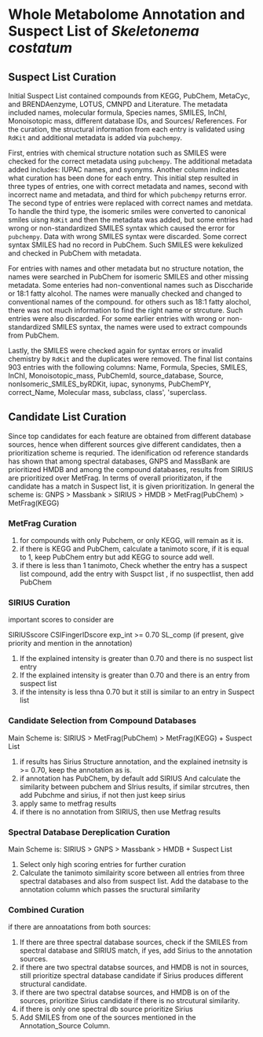 # Whole Metabolome Annotation and Suspect List of _Skeletonema costatum_

## Suspect List Curation
Initial Suspect List contained compounds from KEGG, PubChem, MetaCyc, and BRENDAenzyme, LOTUS, CMNPD and Literature. The metadata included names, molecular formula, Species names, SMILES, InChI, Monoisotopic mass, different database IDs, and Sources/ References. For the curation, the structural information from each entry is validated using ```RdKit``` and additional metadata is added via ```pubchempy```. 

First, entries with chemical structure notation such as SMILES were checked for the correct metadata using ```pubchempy```. The additional metadata added includes: IUPAC names, and syonyms. Another column indicates what curation has been done for each entry. This initial step resulted in three types of entries, one with correct metadata and names, second with incorrect name and metadata, and third for which ```pubchempy``` returns error. The second type of entries were replaced with correct names and metdata. To handle the third type, the isomeric smiles were converted to canonical smiles uisng ```RdKit``` and then the metadata was added, but some entries had wrong or non-standardized SMILES syntax which caused the error for ```pubchempy```. Data with wrong SMILES syntax were discarded. Some correct syntax SMILES had no record in PubChem. Such SMILES were kekulized and checked in PubChem with metadata.

For entries with names and other metadata but no structure notation, the names were searched in PubChem for isomeric SMILES and other missing metadata. Some enteries had non-conventional names such as Disccharide or 18:1 fatty alcohol. The names were manually checked and changed to conventional names of the compound. for others such as 18:1 fatty alochol, there was not much information to find the right name or strcuture. Such entries were also discarded. For some earlier entries with wrong or non-standardized SMILES syntax, the names were used to extract compounds from PubChem.

Lastly, the SMILES were checked again for syntax errors or invalid chemistry by ```RdKit``` and the duplicates were removed. The final list contains 903 entries with the following columns: Name, Formula, Species, SMILES, InChI, Monoisotopic_mass, PubChemId, source_database, Source, nonIsomeric_SMILES_byRDKit, iupac, synonyms, PubChemPY, correct_Name, Molecular mass, subclass, class', 'superclass.

## Candidate List Curation
Since top candidates for each feature are obtained from different database sources, hence when different sources give different candidates, then a prioritization scheme is requried. The idenification od reference standards has shown that among spectral databases, GNPS and MassBank are prioritized HMDB and among the compound databases, results from SIRIUS are prioritized over MetFrag. In terms of overall prioritizaton, if the candidate has a match in Suspect list, it is given prioritization. In general the scheme is: GNPS > Massbank > SIRIUS > HMDB > MetFrag(PubChem) > MetFrag(KEGG)

### MetFrag Curation
1. for compounds with only Pubchem, or only KEGG, will remain as it is.
2. if there is KEGG and PubChem, calculate a tanimoto score, if it is equal to 1, keep PubChem entry but add KEGG to source add well.
3. if there is less than 1 tanimoto, Check whether the entry has a suspect list compound, add the entry with Suspct list , if no suspectlist, then add PubChem

### SIRIUS Curation
important scores to consider are

SIRIUSscore
CSIFingerIDscore
exp_int >= 0.70
SL_comp (if present, give priority and mention in the annotation)

1. If the explained intensity is greater than 0.70 and there is no suspect list entry
2. If the explained intensity is greater than 0.70 and there is an entry from suspect list
3. if the intensity is less thna 0.70 but it still is similar to an entry in Suspect list

### Candidate Selection from Compound Databases

Main Scheme is: SIRIUS > MetFrag(PubChem) > MetFrag(KEGG) + Suspect List

1. if results has Sirius Structure annotation, and the explained inetnsity is >= 0.70, keep the annotation as is.
2. if annotation has PubChem, by default add SIRIUS And calculate the similarity between pubchem and SIrius results, if similar strcutres, then add Pubchme and sirius, if not then just keep sirius
3. apply same to metfrag results
4. if there is no annotation from SIRIUS, then use Metfrag results


### Spectral Database Dereplication Curation

Main Scheme is: SIRIUS > GNPS > Massbank > HMDB + Suspect List

1. Select only high scoring entries for further curation
2. Calculate the tanimoto similairity score between all entries from three spectral databases and also from suspect list. Add the database to the annotation column which passes the sructural similarity

### Combined Curation
if there are annoatations from both sources:
1. If there are three spectral database sources, check if the SMILES from spectral database and SIRIUS match, if yes, add Sirius to the annotation sources.
2. if there are two spectral databse sources, and HMDB is not in sources, still prioritize spectral database candidate if Sirius produces different structural candidate.
3. if there are two spectral databse sources, and HMDB is on of the sources, prioritize Sirius candidate if there is no strcutural similarity.
4. if there is only one spectral db source prioritize Sirius
5. Add SMILES from one of the sources mentioned in the Annotation_Source Column.


